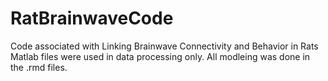 # RatBrainwaveCode
Code associated with Linking Brainwave Connectivity and Behavior in Rats
Matlab files were used in data processing only.
All modleing was done in the .rmd files.
